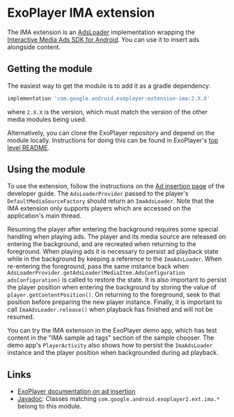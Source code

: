 # ExoPlayer IMA extension

The IMA extension is an [AdsLoader][] implementation wrapping the
[Interactive Media Ads SDK for Android][IMA]. You can use it to insert ads
alongside content.

[IMA]: https://developers.google.com/interactive-media-ads/docs/sdks/android/
[AdsLoader]: https://exoplayer.dev/doc/reference/index.html?com/google/android/exoplayer2/source/ads/AdsLoader.html

## Getting the module

The easiest way to get the module is to add it as a gradle dependency:

```gradle
implementation 'com.google.android.exoplayer:extension-ima:2.X.X'
```

where `2.X.X` is the version, which must match the version of the other media
modules being used.

Alternatively, you can clone the ExoPlayer repository and depend on the module
locally. Instructions for doing this can be found in ExoPlayer's
[top level README][].

[top level README]: https://github.com/google/ExoPlayer/blob/release-v2/README.md

## Using the module

To use the extension, follow the instructions on the
[Ad insertion page](https://exoplayer.dev/ad-insertion.html#declarative-ad-support)
of the developer guide. The `AdsLoaderProvider` passed to the player's
`DefaultMediaSourceFactory` should return an `ImaAdsLoader`. Note that the IMA
extension only supports players which are accessed on the application's main
thread.

Resuming the player after entering the background requires some special
handling when playing ads. The player and its media source are released on
entering the background, and are recreated when returning to the foreground.
When playing ads it is necessary to persist ad playback state while in the
background by keeping a reference to the `ImaAdsLoader`. When re-entering the
foreground, pass the same instance back when
`AdsLoaderProvider.getAdsLoader(MediaItem.AdsConfiguration adsConfiguration)`
is called to restore the state. It is also important to persist the player
position when entering the background by storing the value of
`player.getContentPosition()`.  On returning to the foreground, seek to that
position before preparing the new player instance. Finally, it is important to
call `ImaAdsLoader.release()` when playback has finished and will not be
resumed.

You can try the IMA extension in the ExoPlayer demo app, which has test content
in the "IMA sample ad tags" section of the sample chooser. The demo app's
`PlayerActivity` also shows how to persist the `ImaAdsLoader` instance and the
player position when backgrounded during ad playback.

## Links

* [ExoPlayer documentation on ad insertion][]
* [Javadoc][]: Classes matching `com.google.android.exoplayer2.ext.ima.*`
  belong to this module.

[ExoPlayer documentation on ad insertion]: https://exoplayer.dev/ad-insertion.html
[Javadoc]: https://exoplayer.dev/doc/reference/index.html
